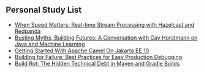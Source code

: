 ## Personal Study List
<!-- BLOG-POST-LIST:START -->
- [When Speed Matters: Real-time Stream Processing with Hazelcast and Redpanda](https://foojay.io/today/when-speed-matters-real-time-stream-processing-with-hazelcast-and-redpanda/)
- [Busting Myths, Building Futures: A Conversation with Cay Horstmann on Java and Machine Learning](https://foojay.io/today/busting-myths-building-futures-a-conversation-with-cay-horstmann-on-java-and-machine-learning/)
- [Getting Started With Apache Camel On Jakarta EE 10](https://foojay.io/today/getting-started-with-apache-camel-on-jakarta-ee-10/)
- [Building for Failure: Best Practices for Easy Production Debugging](https://foojay.io/today/building-for-failure-best-practices-for-easy-production-debugging/)
- [Build Rot: The Hidden Technical Debt in Maven and Gradle Builds](https://foojay.io/today/build-rot-tech-debt/)
<!-- BLOG-POST-LIST:END -->  
